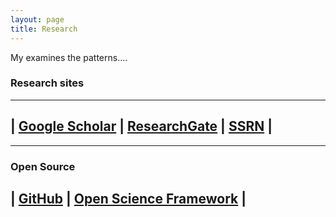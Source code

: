 ```yaml
---
layout: page
title: Research
---
```

My examines the patterns....

### Research sites

----
 | [Google Scholar](https://scholar.google.com/citations?user=ezE8rPkAAAAJ&hl=en) | [ResearchGate](https://www.researchgate.net/profile/Cesar_Renteria) | [SSRN](https://papers.ssrn.com/sol3/cf_dev/AbsByAuth.cfm?per_id=2270101) | 
----

----
### Open Source
| [GitHub](https://github.com/crenteriam) | [Open Science Framework](https://osf.io/9y7n4/) |
----

<!--stackedit_data:
eyJoaXN0b3J5IjpbLTExNjU5NTQwNDUsOTIxNjg0NDIyLDc2OD
Q1ODExNCwtODkwNTA4MDIxLC01MDM2MDIxOTBdfQ==
-->